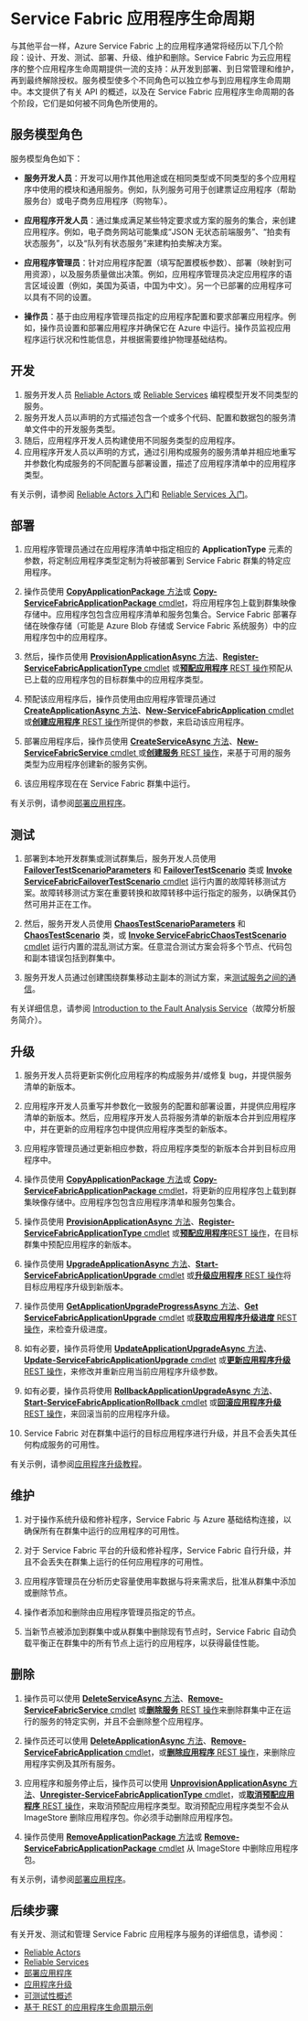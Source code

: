 <properties
   pageTitle="Service Fabric 中的应用程序生命周期 | Azure"
   description="介绍如何开发、部署、测试、升级、维护和删除 Service Fabric 应用程序。"
   services="service-fabric"
   documentationCenter=".net"
   authors="rwike77"
   manager="timlt"
   editor=""/>


<tags
    ms.service="service-fabric"
	ms.date="04/14/2016"
    wacn.date="07/04/2016"/>


# Service Fabric 应用程序生命周期
与其他平台一样，Azure Service Fabric 上的应用程序通常将经历以下几个阶段：设计、开发、测试、部署、升级、维护和删除。Service Fabric 为云应用程序的整个应用程序生命周期提供一流的支持：从开发到部署、到日常管理和维护，再到最终解除授权。服务模型使多个不同角色可以独立参与到应用程序生命周期中。本文提供了有关 API 的概述，以及在 Service Fabric 应用程序生命周期的各个阶段，它们是如何被不同角色所使用的。

## 服务模型角色
服务模型角色如下：

- **服务开发人员**：开发可以用作其他用途或在相同类型或不同类型的多个应用程序中使用的模块和通用服务。例如，队列服务可用于创建票证应用程序（帮助服务台）或电子商务应用程序（购物车）。

- **应用程序开发人员**：通过集成满足某些特定要求或方案的服务的集合，来创建应用程序。例如，电子商务网站可能集成“JSON 无状态前端服务”、“拍卖有状态服务”，以及“队列有状态服务”来建构拍卖解决方案。

- **应用程序管理员**：针对应用程序配置（填写配置模板参数）、部署（映射到可用资源），以及服务质量做出决策。例如，应用程序管理员决定应用程序的语言区域设置（例如，美国为英语，中国为中文）。另一个已部署的应用程序可以具有不同的设置。

- **操作员**：基于由应用程序管理员指定的应用程序配置和要求部署应用程序。例如，操作员设置和部署应用程序并确保它在 Azure 中运行。操作员监视应用程序运行状况和性能信息，并根据需要维护物理基础结构。


## 开发
1. 服务开发人员 [Reliable Actors ](/documentation/articles/service-fabric-reliable-actors-introduction)或 [Reliable Services](/documentation/articles/service-fabric-reliable-services-introduction) 编程模型开发不同类型的服务。
2. 服务开发人员以声明的方式描述包含一个或多个代码、配置和数据包的服务清单文件中的开发服务类型。
3. 随后，应用程序开发人员构建使用不同服务类型的应用程序。
4. 应用程序开发人员以声明的方式，通过引用构成服务的服务清单并相应地重写并参数化构成服务的不同配置与部署设置，描述了应用程序清单中的应用程序类型。

有关示例，请参阅 [Reliable Actors 入门](/documentation/articles/service-fabric-reliable-actors-get-started)和 [Reliable Services 入门](/documentation/articles/service-fabric-reliable-services-quick-start)。

## 部署
1. 应用程序管理员通过在应用程序清单中指定相应的 **ApplicationType** 元素的参数，将定制应用程序类型定制为将被部署到 Service Fabric 群集的特定应用程序。

2. 操作员使用 [**CopyApplicationPackage** 方法](https://msdn.microsoft.com/zh-cn/library/azure/system.fabric.fabricclient.applicationmanagementclient.copyapplicationpackage.aspx)或 [**Copy-ServiceFabricApplicationPackage** cmdlet](https://msdn.microsoft.com/zh-cn/library/azure/mt125905.aspx)，将应用程序包上载到群集映像存储中。应用程序包包含应用程序清单和服务包集合。Service Fabric 部署存储在映像存储（可能是 Azure Blob 存储或 Service Fabric 系统服务）中的应用程序包中的应用程序。

3. 然后，操作员使用 [**ProvisionApplicationAsync** 方法](https://msdn.microsoft.com/zh-cn/library/azure/system.fabric.fabricclient.applicationmanagementclient.provisionapplicationasync.aspx)、[**Register-ServiceFabricApplicationType** cmdlet](https://msdn.microsoft.com/zh-cn/library/azure/mt125958.aspx) 或[**预配应用程序** REST 操作](https://msdn.microsoft.com/zh-cn/library/azure/dn707672.aspx)预配从已上载的应用程序包的目标群集中的应用程序类型。

4. 预配该应用程序后，操作员使用由应用程序管理员通过 [**CreateApplicationAsync** 方法](https://msdn.microsoft.com/zh-cn/library/azure/system.fabric.fabricclient.applicationmanagementclient.createapplicationasync.aspx)、[**New-ServiceFabricApplication** cmdlet](https://msdn.microsoft.com/zh-cn/library/azure/mt125913.aspx) 或[**创建应用程序** REST 操作](https://msdn.microsoft.com/zh-cn/library/azure/dn707676.aspx)所提供的参数，来启动该应用程序。

5. 部署应用程序后，操作员使用 [**CreateServiceAsync** 方法](https://msdn.microsoft.com/zh-cn/library/azure/system.fabric.fabricclient.servicemanagementclient.createserviceasync.aspx)、[**New-ServiceFabricService** cmdlet ](https://msdn.microsoft.com/zh-cn/library/azure/mt125874.aspx)或[**创建服务** REST 操作](https://msdn.microsoft.com/zh-cn/library/azure/dn707657.aspx)，来基于可用的服务类型为应用程序创建新的服务实例。

6. 该应用程序现在在 Service Fabric 群集中运行。

有关示例，请参阅[部署应用程序](/documentation/articles/service-fabric-deploy-remove-applications)。

## 测试
1. 部署到本地开发群集或测试群集后，服务开发人员使用 [**FailoverTestScenarioParameters**](https://msdn.microsoft.com/zh-cn/library/azure/system.fabric.testability.scenario.failovertestscenarioparameters.aspx) 和 [**FailoverTestScenario**](https://msdn.microsoft.com/zh-cn/library/azure/system.fabric.testability.scenario.failovertestscenario.aspx) 类或 [**Invoke ServiceFabricFailoverTestScenario** cmdlet](https://msdn.microsoft.com/zh-cn/library/azure/mt125935.aspx) 运行内置的故障转移测试方案。故障转移测试方案在重要转换和故障转移中运行指定的服务，以确保其仍然可用并正在工作。

2. 然后，服务开发人员使用 [**ChaosTestScenarioParameters**](https://msdn.microsoft.com/zh-cn/library/azure/system.fabric.testability.scenario.chaostestscenarioparameters.aspx) 和 [**ChaosTestScenario**](https://msdn.microsoft.com/zh-cn/library/azure/system.fabric.testability.scenario.chaostestscenario.aspx) 类，或 [**Invoke ServiceFabricChaosTestScenario** cmdlet](https://msdn.microsoft.com/zh-cn/library/azure/mt126036.aspx) 运行内置的混乱测试方案。任意混合测试方案会将多个节点、代码包和副本错误包括到群集中。

3. 服务开发人员通过创建围绕群集移动主副本的测试方案，来[测试服务之间的通信](/documentation/articles/service-fabric-testability-scenarios-service-communication)。

有关详细信息，请参阅 [Introduction to the Fault Analysis Service](/documentation/articles/service-fabric-testability-overview)（故障分析服务简介）。

## 升级
1. 服务开发人员将更新实例化应用程序的构成服务并/或修复 bug，并提供服务清单的新版本。

2. 应用程序开发人员重写并参数化一致服务的配置和部署设置，并提供应用程序清单的新版本。然后，应用程序开发人员将服务清单的新版本合并到应用程序中，并在更新的应用程序包中提供应用程序类型的新版本。

3. 应用程序管理员通过更新相应参数，将应用程序类型的新版本合并到目标应用程序中。

4. 操作员使用 [**CopyApplicationPackage** 方法](https://msdn.microsoft.com/zh-cn/library/azure/system.fabric.fabricclient.applicationmanagementclient.copyapplicationpackage.aspx)或 [**Copy-ServiceFabricApplicationPackage** cmdlet](https://msdn.microsoft.com/zh-cn/library/azure/mt125905.aspx)，将更新的应用程序包上载到群集映像存储中。应用程序包包含应用程序清单和服务包集合。

5. 操作员使用 [**ProvisionApplicationAsync** 方法](https://msdn.microsoft.com/zh-cn/library/azure/system.fabric.fabricclient.applicationmanagementclient.provisionapplicationasync.aspx)、[**Register-ServiceFabricApplicationType** cmdlet](https://msdn.microsoft.com/zh-cn/library/azure/mt125958.aspx) 或[**预配应用程序**REST 操作](https://msdn.microsoft.com/zh-cn/library/azure/dn707672.aspx)，在目标群集中预配应用程序的新版本。

6. 操作员使用 [**UpgradeApplicationAsync** 方法](https://msdn.microsoft.com/zh-cn/library/azure/system.fabric.fabricclient.applicationmanagementclient.upgradeapplicationasync.aspx)、[**Start-ServiceFabricApplicationUpgrade** cmdlet](https://msdn.microsoft.com/zh-cn/library/azure/mt125975.aspx) 或[**升级应用程序** REST 操作](https://msdn.microsoft.com/zh-cn/library/azure/dn707633.aspx)将目标应用程序升级到新版本。

7. 操作员使用 [**GetApplicationUpgradeProgressAsync** 方法](https://msdn.microsoft.com/zh-cn/library/azure/system.fabric.fabricclient.applicationmanagementclient.getapplicationupgradeprogressasync.aspx)、[**Get ServiceFabricApplicationUpgrade** cmdlet](https://msdn.microsoft.com/zh-cn/library/azure/mt125988.aspx) 或[**获取应用程序升级进度** REST 操作](https://msdn.microsoft.com/zh-cn/library/azure/dn707631.aspx)，来检查升级进度。

8. 如有必要，操作员将使用 [**UpdateApplicationUpgradeAsync** 方法](https://msdn.microsoft.com/zh-cn/library/azure/system.fabric.fabricclient.applicationmanagementclient.updateapplicationupgradeasync.aspx)、[**Update-ServiceFabricApplicationUpgrade** cmdlet](https://msdn.microsoft.com/zh-cn/library/azure/mt126030.aspx) 或[**更新应用程序升级** REST 操作](https://msdn.microsoft.com/zh-cn/library/azure/mt628489.aspx)，来修改并重新应用当前应用程序升级参数。

9. 如有必要，操作员将使用 [**RollbackApplicationUpgradeAsync** 方法](https://msdn.microsoft.com/zh-cn/library/azure/system.fabric.fabricclient.applicationmanagementclient.rollbackapplicationupgradeasync.aspx)、[**Start-ServiceFabricApplicationRollback** cmdlet](https://msdn.microsoft.com/zh-cn/library/azure/mt125833.aspx) 或[**回滚应用程序升级** REST 操作](https://msdn.microsoft.com/zh-cn/library/azure/mt628494.aspx)，来回滚当前的应用程序升级。

10. Service Fabric 对在群集中运行的目标应用程序进行升级，并且不会丢失其任何构成服务的可用性。

有关示例，请参阅[应用程序升级教程](/documentation/articles/service-fabric-application-upgrade-tutorial)。

## 维护
1. 对于操作系统升级和修补程序，Service Fabric 与 Azure 基础结构连接，以确保所有在群集中运行的应用程序的可用性。

2. 对于 Service Fabric 平台的升级和修补程序，Service Fabric 自行升级，并且不会丢失在群集上运行的任何应用程序的可用性。

3. 应用程序管理员在分析历史容量使用率数据与将来需求后，批准从群集中添加或删除节点。

4. 操作者添加和删除由应用程序管理员指定的节点。

5. 当新节点被添加到群集中或从群集中删除现有节点时，Service Fabric 自动负载平衡正在群集中的所有节点上运行的应用程序，以获得最佳性能。

## 删除
1. 操作员可以使用 [**DeleteServiceAsync** 方法](https://msdn.microsoft.com/zh-cn/library/azure/system.fabric.fabricclient.servicemanagementclient.deleteserviceasync.aspx)、[**Remove-ServiceFabricService** cmdlet](https://msdn.microsoft.com/zh-cn/library/azure/mt126033.aspx) 或[**删除服务** REST 操作](https://msdn.microsoft.com/zh-cn/library/azure/dn707687.aspx)来删除群集中正在运行的服务的特定实例，并且不会删除整个应用程序。  

2. 操作员还可以使用 [**DeleteApplicationAsync** 方法](https://msdn.microsoft.com/zh-cn/library/azure/system.fabric.fabricclient.applicationmanagementclient.deleteapplicationasync.aspx)、[**Remove-ServiceFabricApplication** cmdlet](https://msdn.microsoft.com/zh-cn/library/azure/mt125914.aspx)，或[**删除应用程序** REST 操作](https://msdn.microsoft.com/zh-cn/library/azure/dn707651.aspx)，来删除应用程序实例及其所有服务。

3. 应用程序和服务停止后，操作员可以使用 [**UnprovisionApplicationAsync** 方法](https://msdn.microsoft.com/zh-cn/library/azure/system.fabric.fabricclient.applicationmanagementclient.unprovisionapplicationasync.aspx)、[**Unregister-ServiceFabricApplicationType** cmdlet](https://msdn.microsoft.com/zh-cn/library/azure/mt125885.aspx)，或[**取消预配应用程序** REST 操作](https://msdn.microsoft.com/zh-cn/library/azure/dn707671.aspx)，来取消预配应用程序类型。取消预配应用程序类型不会从 ImageStore 删除应用程序包。你必须手动删除应用程序包。

4. 操作员使用 [**RemoveApplicationPackage** 方法](https://msdn.microsoft.com/zh-cn/library/azure/system.fabric.fabricclient.applicationmanagementclient.removeapplicationpackage.aspx)或 [**Remove-ServiceFabricApplicationPackage** cmdlet](https://msdn.microsoft.com/zh-cn/library/azure/mt163532.aspx) 从 ImageStore 中删除应用程序包。

有关示例，请参阅[部署应用程序](/documentation/articles/service-fabric-deploy-remove-applications)。

## 后续步骤

有关开发、测试和管理 Service Fabric 应用程序与服务的详细信息，请参阅：

- [Reliable Actors](/documentation/articles/service-fabric-reliable-actors-introduction)
- [Reliable Services](/documentation/articles/service-fabric-reliable-services-introduction)
- [部署应用程序](/documentation/articles/service-fabric-deploy-remove-applications)
- [应用程序升级](/documentation/articles/service-fabric-application-upgrade)
- [可测试性概述](/documentation/articles/service-fabric-testability-overview)
- [基于 REST 的应用程序生命周期示例](/documentation/articles/service-fabric-rest-based-application-lifecycle-sample)

<!---HONumber=Mooncake_0425_2016-->